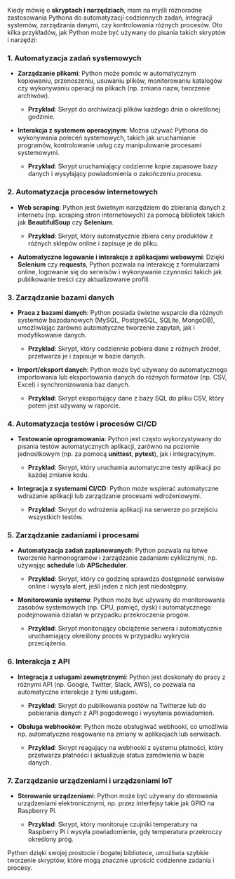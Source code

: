 Kiedy mówię o **skryptach i narzędziach**, mam na myśli różnorodne zastosowania Pythona do automatyzacji codziennych zadań, integracji systemów, zarządzania danymi, czy kontrolowania różnych procesów. Oto kilka przykładów, jak Python może być używany do pisania takich skryptów i narzędzi:

### 1. **Automatyzacja zadań systemowych**

* **Zarządzanie plikami**: Python może pomóc w automatycznym kopiowaniu, przenoszeniu, usuwaniu plików, monitorowaniu katalogów czy wykonywaniu operacji na plikach (np. zmiana nazw, tworzenie archiwów).

  * **Przykład**: Skrypt do archiwizacji plików każdego dnia o określonej godzinie.
* **Interakcja z systemem operacyjnym**: Można używać Pythona do wykonywania poleceń systemowych, takich jak uruchamianie programów, kontrolowanie usług czy manipulowanie procesami systemowymi.

  * **Przykład**: Skrypt uruchamiający codzienne kopie zapasowe bazy danych i wysyłający powiadomienia o zakończeniu procesu.

### 2. **Automatyzacja procesów internetowych**

* **Web scraping**: Python jest świetnym narzędziem do zbierania danych z internetu (np. scraping stron internetowych) za pomocą bibliotek takich jak **BeautifulSoup** czy **Selenium**.

  * **Przykład**: Skrypt, który automatycznie zbiera ceny produktów z różnych sklepów online i zapisuje je do pliku.
* **Automatyczne logowanie i interakcje z aplikacjami webowymi**: Dzięki **Selenium** czy **requests**, Python pozwala na interakcję z formularzami online, logowanie się do serwisów i wykonywanie czynności takich jak publikowanie treści czy aktualizowanie profili.

### 3. **Zarządzanie bazami danych**

* **Praca z bazami danych**: Python posiada świetne wsparcie dla różnych systemów bazodanowych (MySQL, PostgreSQL, SQLite, MongoDB), umożliwiając zarówno automatyczne tworzenie zapytań, jak i modyfikowanie danych.

  * **Przykład**: Skrypt, który codziennie pobiera dane z różnych źródeł, przetwarza je i zapisuje w bazie danych.
* **Import/eksport danych**: Python może być używany do automatycznego importowania lub eksportowania danych do różnych formatów (np. CSV, Excel) i synchronizowania baz danych.

  * **Przykład**: Skrypt eksportujący dane z bazy SQL do pliku CSV, który potem jest używany w raporcie.

### 4. **Automatyzacja testów i procesów CI/CD**

* **Testowanie oprogramowania**: Python jest często wykorzystywany do pisania testów automatycznych aplikacji, zarówno na poziomie jednostkowym (np. za pomocą **unittest**, **pytest**), jak i integracyjnym.

  * **Przykład**: Skrypt, który uruchamia automatyczne testy aplikacji po każdej zmianie kodu.
* **Integracja z systemami CI/CD**: Python może wspierać automatyczne wdrażanie aplikacji lub zarządzanie procesami wdrożeniowymi.

  * **Przykład**: Skrypt do wdrożenia aplikacji na serwerze po przejściu wszystkich testów.

### 5. **Zarządzanie zadaniami i procesami**

* **Automatyzacja zadań zaplanowanych**: Python pozwala na łatwe tworzenie harmonogramów i zarządzanie zadaniami cyklicznymi, np. używając **schedule** lub **APScheduler**.

  * **Przykład**: Skrypt, który co godzinę sprawdza dostępność serwisów online i wysyła alert, jeśli jeden z nich jest niedostępny.
* **Monitorowanie systemu**: Python może być używany do monitorowania zasobów systemowych (np. CPU, pamięć, dysk) i automatycznego podejmowania działań w przypadku przekroczenia progów.

  * **Przykład**: Skrypt monitorujący obciążenie serwera i automatycznie uruchamiający określony proces w przypadku wykrycia przeciążenia.

### 6. **Interakcja z API**

* **Integracja z usługami zewnętrznymi**: Python jest doskonały do pracy z różnymi API (np. Google, Twitter, Slack, AWS), co pozwala na automatyczne interakcje z tymi usługami.

  * **Przykład**: Skrypt do publikowania postów na Twitterze lub do pobierania danych z API pogodowego i wysyłania powiadomień.
* **Obsługa webhooków**: Python może obsługiwać webhooki, co umożliwia np. automatyczne reagowanie na zmiany w aplikacjach lub serwisach.

  * **Przykład**: Skrypt reagujący na webhooki z systemu płatności, który przetwarza płatności i aktualizuje status zamówienia w bazie danych.

### 7. **Zarządzanie urządzeniami i urządzeniami IoT**

* **Sterowanie urządzeniami**: Python może być używany do sterowania urządzeniami elektronicznymi, np. przez interfejsy takie jak GPIO na Raspberry Pi.

  * **Przykład**: Skrypt, który monitoruje czujniki temperatury na Raspberry Pi i wysyła powiadomienie, gdy temperatura przekroczy określony próg.

Python dzięki swojej prostocie i bogatej bibliotece, umożliwia szybkie tworzenie skryptów, które mogą znacznie uprościć codzienne zadania i procesy.
